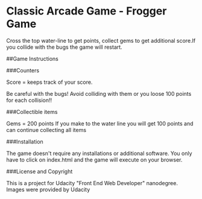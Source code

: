 Classic Arcade Game - Frogger Game
===============================
Cross the top water-line to get points, collect gems to get additional score.If you collide with the bugs the game will restart.

##Game Instructions

###Counters

Score = keeps track of your score.

Be careful with the bugs! Avoid colliding with them or you loose 100 points for each collision!!

###Collectible items

Gems = 200 points
If you make to the water line you will get 100 points and can continue collecting all items

###Installation

The game doesn't require any installations or additional software. You only have to click on index.html and the game will execute on your browser.

###License and Copyright

This is a project for Udacity "Front End Web Developer" nanodegree.
Images were provided by Udacity
